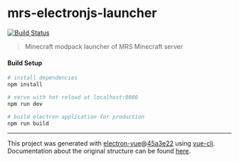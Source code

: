 # mrs-electronjs-launcher

[![Build Status](https://img.shields.io/travis/com/Team-IF/MRS-electronjs-launcher/vue?style=for-the-badge)](https://travis-ci.com/Team-IF/MRS-electronjs-launcher)

> Minecraft modpack launcher of MRS Minecraft server

#### Build Setup

``` bash
# install dependencies
npm install

# serve with hot reload at localhost:9080
npm run dev

# build electron application for production
npm run build


```

---

This project was generated with [electron-vue](https://github.com/SimulatedGREG/electron-vue)@[45a3e22](https://github.com/SimulatedGREG/electron-vue/tree/45a3e224e7bb8fc71909021ccfdcfec0f461f634) using [vue-cli](https://github.com/vuejs/vue-cli). Documentation about the original structure can be found [here](https://simulatedgreg.gitbooks.io/electron-vue/content/index.html).
